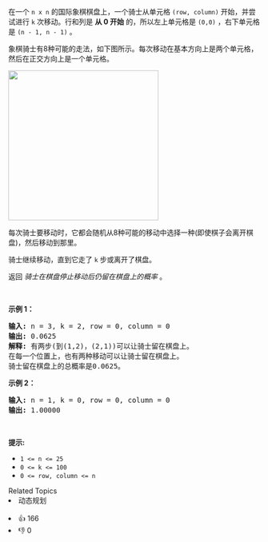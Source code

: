 <p>在一个&nbsp;<code>n x n</code>&nbsp;的国际象棋棋盘上，一个骑士从单元格 <code>(row, column)</code>&nbsp;开始，并尝试进行 <code>k</code> 次移动。行和列是 <strong>从 0 开始</strong> 的，所以左上单元格是 <code>(0,0)</code> ，右下单元格是 <code>(n - 1, n - 1)</code> 。</p>

<p>象棋骑士有8种可能的走法，如下图所示。每次移动在基本方向上是两个单元格，然后在正交方向上是一个单元格。</p>

<p><img src="https://assets.leetcode-cn.com/aliyun-lc-upload/uploads/2018/10/12/knight.png" style="height: 300px; width: 300px;" /></p>

<p>每次骑士要移动时，它都会随机从8种可能的移动中选择一种(即使棋子会离开棋盘)，然后移动到那里。</p>

<p>骑士继续移动，直到它走了 <code>k</code> 步或离开了棋盘。</p>

<p>返回 <em>骑士在棋盘停止移动后仍留在棋盘上的概率</em> 。</p>

<p>&nbsp;</p>

<p><strong>示例 1：</strong></p>

<pre>
<strong>输入:</strong> n = 3, k = 2, row = 0, column = 0
<strong>输出:</strong> 0.0625
<strong>解释:</strong> 有两步(到(1,2)，(2,1))可以让骑士留在棋盘上。
在每一个位置上，也有两种移动可以让骑士留在棋盘上。
骑士留在棋盘上的总概率是0.0625。
</pre>

<p><strong>示例 2：</strong></p>

<pre>
<strong>输入:</strong> n = 1, k = 0, row = 0, column = 0
<strong>输出:</strong> 1.00000
</pre>

<p>&nbsp;</p>

<p><strong>提示:</strong></p>

<ul>
	<li><code>1 &lt;= n &lt;= 25</code></li>
	<li><code>0 &lt;= k &lt;= 100</code></li>
	<li><code>0 &lt;= row, column &lt;= n</code></li>
</ul>
<div><div>Related Topics</div><div><li>动态规划</li></div></div><br><div><li>👍 166</li><li>👎 0</li></div>